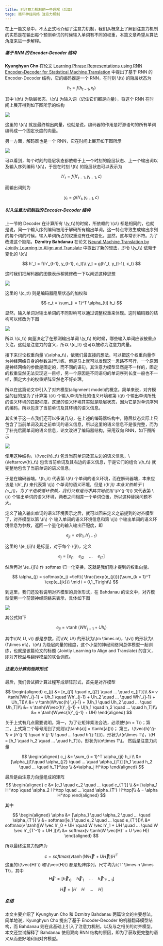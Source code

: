```yaml
---
title: 对注意力机制的一些理解（后篇）
tags: 循环神经网络 注意力机制
---
```


在上一篇文章中，不太正式地介绍了注意力机制，我们从概念上了解到注意力机制的实质是在输出每个预测单词的时候输入单词有不同的权重，本篇文章希望从算法角度来进一步解释。

##### 基于 RNN 的 Encoder-Decoder 结构

**Kyunghyun Cho** 在论文 [Learning Phrase Representations using RNN Encoder–Decoder for Statistical Machine Translation](https://arxiv.org/abs/1406.1078) 中提出了基于 RNN 的 Encoder-Decoder 结构，它的编码器是一个 RNN，在时刻 \\(t\\) 的隐层状态为

$$
  h_{t} = f(h_{t-1}, x_t)
  $$

其中 \\(h\\) 为隐层状态，\\(x\\) 为输入词（记住它们都是向量），将这个 RNN 在时间上展开得到如下图所示的结构

![](/resources/2021-05-07-attention-mechanism-2/attention-encoder.png)

这里的 \\(c\\) 就是最终输出向量，也就是说，编码器的作用是将源语句的所有单词编码成一个固定长度的向量。

另一方面，解码器也是一个 RNN，它在时间上展开如下图所示

![](/resources/2021-05-07-attention-mechanism-2/attention-decoder.png)

可以看到，每个时刻的隐层状态都依赖于上一个时刻的隐层状态、上一个输出词以及输入序列编码 \\(c\\)，于是在时刻 \\(t\\) 的隐层状态可以表示为

$$
  h'_t = f(h'_{t-1}, y_{t-1}, c)
  $$

而输出词则为 

$$
  y_t = g(h'_t, y_{t-1}, c)
  $$

##### 引入注意力机制后的 Encoder-Decoder 结构

上一节的 Decoder 在计算所有 \\(y_t\\)的时候，所依赖的 \\(c\\) 都是相同的，也就是说，同一个输入序列编码被用于解码所有输出单词。这一特点导致生成输出序列的每个词的时候，输入单词所占的权重没有任何变化，显然，这与常识不符。为了改进这个缺陷，**Dzmitry Bahdanau** 在论文 [Neural Machine Translation by Jointly Learning to Align and Translate](https://arxiv.org/abs/1409.0473) 中提出了新的想法，即令 \\(y_t\\) 依赖于变化的 \\(c\\)

$$
  h'_t = f(h'_{t-1}, y_{t-1}, c_t)\\
  y_t = g(h'_t, y_{t-1}, c_t) 
  $$

这时我们把解码器的图像表示稍微修改一下以阐述这种思想

![](/resources/2021-05-07-attention-mechanism-2/attention-decoder-2.png)

这里的 \\(c_t\\) 则是编码器隐层状态的加权和

$$
  c_t = \sum_{i = 1}^T \alpha_{ti} h_i
  $$

显然，输入单词对输出单词的不同影响可以通过调整权重来体现。这时编码器的结构可以修改为下图

![](/resources/2021-05-07-attention-mechanism-2/attention-encoder-2.png)

所以 \\(c_t\\) 向量决定了在预测输出单词 \\(y_t\\) 的时候，哪些输入单词应该被重点关注，这就是注意力的含义，所以 \\(c_t\\) 也可以被称为注意力向量。

接下来讨论权重向量 \\(\alpha_t\\)，依我们最直接的想法，可以把这个权重向量作为神经网络自身的参数进行训练，但是马上就可以发现这一思路不可行，一个原因是神经网络的参数是固定的，而不同的语句，其注意力模型显然是不一样的，固定的权重显然无法实现这一目标，另一个原因是不同语句的单词序列长度一般也不一样，固定大小的权重矩阵显然也不好处理。

所以在这篇论文中引入了对齐模型(alignment model)的概念，简单来说，对齐模型的目的是为了计算第 \\(i\\) 个输入单词所处的语义环境和第 \\(j\\) 个输出单词所处的语义环境的匹配程度。这里的语义环境其实就是隐层状态，因为它是对单词序列的编码，所以包含了当前单词及其环境的语义信息。

其实关于这一点我们还可以多说几句，在上述的编码器结构中，隐层状态实际上只包含了当前单词及其之前单词的语义信息，所以这里的语义信息不是很完整，而为了补充后面单词的语义信息，论文改进了编码器结构，采用双向 RNN，如下图所示

![](/resources/2021-05-07-attention-mechanism-2/attention-encoder-3.png)

使用这种结构，\\(\vec{h}_t\\) 包含当前单词及其左边的语义信息，\\(\leftarrow{h}_t\\) 包含当前单词及其右边的语义信息，于是它们的组合 \\(h_t\\) 就完整地包含了当前单词的语义信息。

于是在编码器端，\\(h_i\\) 代表第 \\(i\\) 个单词的语义环境，而在解码器端，本来应该是 \\(h'_j\\) 来代表第 \\(j\\) 个单词的语义环境，但是 \\(h'_j\\) 本身又依赖于 \\(c_j\\)，为了不造成循环依赖，我们只有退而求其次地使用 \\(h'_{j-1}\\) 来代表第 \\(j\\) 个输出单词的语义环境，两者之间相差一个单词位置，所以这种替换问题不大。

定义了输入输出单词的语义环境表示之后，就可以回来定义之前提到的对齐模型了，对齐模型以第 \\(i\\) 个 输入单词的语义环境信息和第 \\(j\\) 个输出单词的语义环境信息为参数，返回一个量化的输入输出匹配度，即 

$$
  e_{ji} = a(h_i, h'_{j-1})
  $$

这里的 \\(e_{ji}\\) 是标量，对于每个 \\(j\\)，定义 

$$
  e_j = [e_{j1}\quad e_{j2} \quad ...\quad e_{jT}]
  $$

然后再对 \\(e_{j}\\) 作 softmax 归一化变换，这就是我们刚才提到的权重向量。

$$
  \alpha_{j} = softmax(e_j) =\left\{ \frac{\exp(e_{ji})}{\sum_{k = 1}^T \exp(e_{jk})} \mid i = 0,1,,T\right\}
  $$

到这里，我们还没有说明对齐模型的具体形式，在 Bahdanau 的论文中，对齐模型使用一个前馈神经网络来表示，具体如下图

![](/resources/2021-05-07-attention-mechanism-2/attention-alignment.png)

其公式如下

$$
  e_{ji} = v \tanh(W h'_{j-1} + U h_i)
  $$

其中\\(W, U, v\\) 都是参数，而\\(W, U\\) 的形状为\\(m \times n\\)，\\(v\\) 的形状为\\(1\times m\\)，\\(n\\) 为隐层向量的维度，这个小型的神经网络同总体模型一起训练，也就是该篇论文的标题 (Jointly Learning to Align and Translate) 的含义，即对齐模型与翻译模型的联合训练。

##### 注意力计算的矩阵形式

最后，我们尝试把计算过程写成矩阵形式，首先是对齐模型

$$
  \begin{aligned}
  e_{j} &= [e_{j1} \quad e_{j2} \quad ... \quad e_{jT}]\\
    &= v \tanh([Wh'_{j-1} + Uh_1 \quad Wh'_{j-1} + Uh_2 \quad ... \quad Wh'_{j-1} + Uh_T])\\
    &= v \tanh(W\vec{h}'_{j-1} + [Uh_1 \quad Uh_2 \quad ... \quad Uh_T])\\
    &= v \tanh(W\vec{h}'_{j-1} + U[h_1 \quad h_2 \quad ... \quad h_T])\\
    &= v \tanh(W\vec{h}'_{j-1} + UH) 
  \end{aligned}
  $$

关于上式有几点需要说明，第一，为了让矩阵乘法合法，必须使\\(m = T\\)；第二，上式第二个等号用到了规则\\([\tanh(a)] = \tanh([a])\\)； 第三，\\(\vec{h}'_{j-1} = [h'_{j-1} \quad h'_{j-1} \quad ... \quad h'_{j-1}]\\)，形状为\\(n\times T\\)，\\(H = [h_1 \quad h_2 \quad ... \quad h_T]\\)，形状为\\(n\times T\\)。 然后是注意力向量

$$
  \begin{aligned}
  c_j &= \sum_{i = 1}^T \alpha_{ji} h_i \\
  &= [\alpha_{j1}\quad \alpha_{j2} \quad ... \quad \alpha_{jT}] [h_1 \quad h_2 \quad ... \quad h_T]^\top  \\
  &=\alpha_j H^\top
  \end{aligned}
  $$

最后是由注意力向量组成的矩阵
$$
  \begin{aligned}
  c &= [c_1 \quad c_2 \quad ... \quad c_{T'}] \\
  &= [\alpha_1 H^\top \quad \alpha_2 H^\top \quad ... \quad \alpha_{T'} H^\top]\\
  & = \alpha H^\top
  \end{aligned}
  $$

其中

$$
  \begin{aligned}
  \alpha &= [\alpha_1 \quad \alpha_2 \quad ... \quad \alpha_{T'}] \\
  &= softmax([e_1 \quad e_2 \quad ... \quad e_{T'}])\\
  &= softmax(v \tanh([W \vec h'_0 + UH \quad W \vec h'_1 + UH \quad ... \quad W \vec h'_{T'-1} + UH ]))\\
  &= softmax(v \tanh(W \vec{H}' + U \vec H))
  \end{aligned}
  $$

所以最终注意力矩阵为

$$
  c = softmax(v \tanh(W \vec{H}' + U \vec H)) H^\top
  $$
这里的\\(\vec{H}'\\) 和\\(\vec{H}\\) 都是矩阵序列，尺寸均为\\(T' \times n \times T\\)，其中
$$
  \vec{H}' = [\vec{h}'_0 \quad \vec{h}'_1 \quad ... \quad \vec{h}'_{T' - 1}]
  $$

$$
  \vec{H} = [H \quad H \quad ... \quad H]
  $$

<!-- ##### 考虑另一种对齐模型

在之前的讨论中，我们使用的是 Bahdanau 原论文中的前馈网络对齐模型，但实际上，更为简单的对齐模型是直接计算两个参数向量的点积，即

\[
  a(h_i, h'_{j-1}) = {h'}_{j-1}^\top h_i
  \]

那么可以得到 

\[
  \begin{aligned}
  \alpha &= [\alpha_1\quad \alpha_2 \quad ... \quad \alpha_{T'}]\\
  &= softmax([e_1 \quad e_2 \quad ... \quad e_{T'}])\\
  &= 
  \end{aligned}
  \] -->

<!-- 上述计算中提到的对齐模型又叫加法模型，事实上，对齐模型不止一种形式，在 google 关于 Transformer 的论文 [Attention Is All You Need](https://arxiv.org/abs/1706.03762) 中，提到了点积模型，即

\[
  e_{ji} = a(h_i, h_{j-1}) = h_i^\top h_{j-1}
  \]

现将其带入注意力的计算，首先

\[
   \begin{aligned}
  e_{j} &= [e_{j1} \quad e_{j2} \quad ... \quad e_{jT}]\\
    &= h_{j-1}^\top [h_1 \quad h_2 \quad ... \quad h_T] \\
    & = h_{j-1}^\top H
  \end{aligned}
  \]

然后

\[
    \begin{aligned}
  \alpha &= [\alpha_1 \quad \alpha_2 \quad ... \quad \alpha_{T'}] \\
  &= softmax([e_1 \quad e_2 \quad ... \quad e_{T'}])\\
  &= softmax([h_0^\top \quad h_1^\top \quad ... \quad h_{T'-1}^\top]H)\\
  &= softmax(H'^\top H)
  \end{aligned}
  \]

最后得到

\[
  c = \alpha H^\top  = softmax(H'^\top H) H^\top
  \]

当然，原论文采用的是缩放点积模型

\[
  c = \alpha H^\top  = softmax(\frac{H'^\top H}{\sqrt{d_k}}) H^\top
  \] -->



<!-- 这里的\\(\vec{H}'\) 和\\(\vec{H}\) 都是矩阵序列，尺寸均为\\(T' \times n \times T\)，其中
$$
  \vec{H}' = [\vec{h}'_0 \quad \vec{h}'_1 \quad ... \quad \vec{h}'_{T' - 1}] =\left[ 
    \left[
    \begin{aligned}
      h'_{01} \quad h'_{01} \quad ...\quad h'_{01} \\
      h'_{02} \quad h'_{02} \quad ...\quad h'_{02} \\
      ...\\
      h'_{0n} \quad h'_{0n} \quad ...\quad h'_{0n}
    \end{aligned}
  \right] \quad 
  \left[
    \begin{aligned}
      h'_{11} \quad h'_{11} \quad ...\quad h'_{11} \\
      h'_{12} \quad h'_{12} \quad ...\quad h'_{12} \\
      ...\\
      h'_{1n} \quad h'_{1n} \quad ...\quad h'_{1n}
    \end{aligned}
  \right] \quad ... 
  \left[
    \begin{aligned}
      h'_{T'-1,1} \quad h'_{T'-1,1} \quad ...\quad h'_{T'-1,1} \\
      h'_{T'-1,2} \quad h'_{T'-1,2} \quad ...\quad h'_{T'-1,2} \\
      ...\\
      h'_{T'-1,n} \quad h'_{T'-1,n} \quad ...\quad h'_{T'-1,n}
    \end{aligned}
  \right]
  \right]
  $$

$$
  \vec{H} = [H \quad H \quad ... \quad H] =\left[ 
    \left[
    \begin{aligned}
      h_{11} \quad h_{21} \quad ...\quad h_{n1} \\
      h_{12} \quad h_{22} \quad ...\quad h_{n2} \\
      ...\\
      h_{1n} \quad h_{2n} \quad ...\quad h_{nn}
    \end{aligned}
  \right] \quad 
  \left[
    \begin{aligned}
      h_{11} \quad h_{21} \quad ...\quad h_{n1} \\
      h_{12} \quad h_{22} \quad ...\quad h_{n2} \\
      ...\\
      h_{1n} \quad h_{2n} \quad ...\quad h_{nn}
    \end{aligned}
  \right] \quad ... 
  \left[
    \begin{aligned}
      h_{11} \quad h_{21} \quad ...\quad h_{n1} \\
      h_{12} \quad h_{22} \quad ...\quad h_{n2} \\
      ...\\
      h_{1n} \quad h_{2n} \quad ...\quad h_{nn}
    \end{aligned}
  \right]
  \right]
  $$

$$
  \begin{aligned}
  W\vec{H}' + U\vec{H} &= [W\vec{h}'_0 \quad W\vec{h}'_1 \quad ... \quad W\vec{h}'_{T'-1}] + [U H \quad UH \quad ... \quad UH]\\
  &= [[Wh'_0 \quad Wh'_0 \quad ... \quad Wh'_0] \quad [Wh'_1 \quad Wh'_1 \quad ... \quad Wh'_1] \quad ... \quad [Wh'_{T'-1} \quad Wh'_{T'-1} \quad ... \quad Wh'_{T'-1}]] \\
  &+[[UH \quad UH \quad ... \quad UH]\quad [UH \quad UH \quad ... \quad UH]\quad ... \quad [UH \quad UH \quad ... \quad UH]]
  \end{aligned}
  $$

$$
  \begin{aligned}
  v\tanh(W\vec{H}' + U\vec{H}) &= [[v\tanh(Wh'_0) \quad Wh'_0 \quad ... \quad Wh'_0] \quad [Wh'_1 \quad Wh'_1 \quad ... \quad Wh'_1] \quad ... \quad [Wh'_{T'-1} \quad Wh'_{T'-1} \quad ... \quad Wh'_{T'-1}]] \\
  &+[[UH \quad UH \quad ... \quad UH]\quad [UH \quad UH \quad ... \quad UH]\quad ... \quad [UH \quad UH \quad ... \quad UH]]
  \end{aligned}
  $$ -->
##### 总结

本文主要介绍了 Kyunghyun Cho 和 Dzmitry Bahdanau 两篇论文的主要想法，简单地说，Kyunghyun Cho 提出了基于 Encoder-Decoder 的机器翻译模型结构，而 Bahdanau 则在此基础上引入了注意力机制，以及与之相关的对齐模型。本文还尝试解释了 Bahdanau 使用双向 RNN 结构的原因，即为了获取更完整的语义从而更好地利用对齐模型。